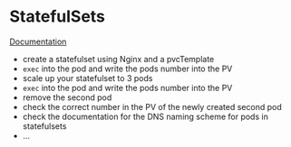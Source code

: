 # StatefulSets

[Documentation](https://kubernetes.io/docs/concepts/workloads/controllers/statefulset/)

* create a statefulset using Nginx and a pvcTemplate
* `exec` into the pod and write the pods number into the PV
* scale up your statefulset to 3 pods
* `exec` into the pod and write the pods number into the PV
* remove the second pod
* check the correct number in the PV of the newly created second pod
* check the documentation for the DNS naming scheme for pods in statefulsets
* ...
